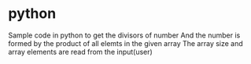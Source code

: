 # python
Sample code in python to get the divisors of number 
And the number is formed by the product of all elemts in the given array
The array size and array elements are read from the input(user)
